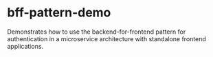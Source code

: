 # bff-pattern-demo
Demonstrates how to use the backend-for-frontend pattern for authentication in a microservice architecture with standalone frontend applications.
